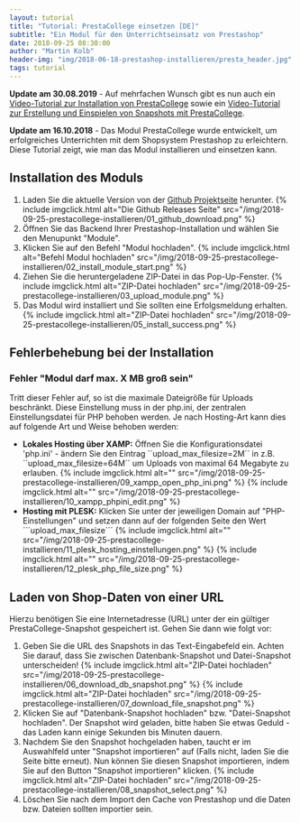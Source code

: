 ```yaml
---
layout: tutorial
title: "Tutorial: PrestaCollege einsetzen [DE]"
subtitle: "Ein Modul für den Unterrichtseinsatz von Prestashop"
date: 2018-09-25 08:30:00
author: "Martin Kolb"
header-img: "img/2018-06-18-prestashop-installieren/presta_header.jpg"
tags: tutorial
---
```

**Update am 30.08.2019** - Auf mehrfachen Wunsch gibt es nun auch ein [Video-Tutorial zur Installation von PrestaCollege](https://www.youtube.com/watch?v=vp7TccnzkQ0) sowie ein [Video-Tutorial zur Erstellung und Einspielen von Snapshots mit PrestaCollege](https://www.youtube.com/watch?v=VhwDSjooOis).


**Update am 16.10.2018** - Das Modul PrestaCollege wurde entwickelt, um erfolgreiches Unterrichten mit dem Shopsystem Prestashop zu erleichtern. Diese Tutorial zeigt, wie man das Modul installieren und einsetzen kann.

## Installation des Moduls
1. Laden Sie die aktuelle Version von der [Github Projektseite](https://github.com/fitforecommerce/prestacollege/releases) herunter. {% include imgclick.html alt="Die Github Releases Seite" src="/img/2018-09-25-prestacollege-installieren/01_github_download.png" %}
2. Öffnen Sie das Backend Ihrer Prestashop-Installation und wählen Sie den Menupunkt "Module". 
3. Klicken Sie auf den Befehl "Modul hochladen". {% include imgclick.html alt="Befehl Modul hochladen" src="/img/2018-09-25-prestacollege-installieren/02_install_module_start.png" %}
4. Ziehen Sie die heruntergeladene ZIP-Datei in das Pop-Up-Fenster. {% include imgclick.html alt="ZIP-Datei hochladen" src="/img/2018-09-25-prestacollege-installieren/03_upload_module.png" %}
5. Das Modul wird installiert und Sie sollten eine Erfolgsmeldung erhalten.{% include imgclick.html alt="ZIP-Datei hochladen" src="/img/2018-09-25-prestacollege-installieren/05_install_success.png" %}

## Fehlerbehebung bei der Installation
### Fehler "Modul darf max. X MB groß sein"
Tritt dieser Fehler auf, so ist die maximale Dateigröße für Uploads beschränkt. Diese Einstellung muss in der php.ini, der zentralen Einstellungsdatei für PHP behoben werden. Je nach Hosting-Art kann dies auf folgende Art und Weise behoben werden: 

* **Lokales Hosting über XAMP:** Öffnen Sie die Konfigurationsdatei 'php.ini' - ändern Sie den Eintrag ´´upload_max_filesize=2M´´ in z.B. ´´upload_max_filesize=64M´´ um Uploads von maximal 64 Megabyte zu erlauben. {% include imgclick.html alt="" src="/img/2018-09-25-prestacollege-installieren/09_xampp_open_php_ini.png" %} {% include imgclick.html alt="" src="/img/2018-09-25-prestacollege-installieren/10_xampp_phpini_edit.png" %}
* **Hosting mit PLESK:** Klicken Sie unter der jeweiligen Domain auf "PHP-Einstellungen" und setzen dann auf der folgenden Seite den Wert ´´´upload_max_filesize´´´ {% include imgclick.html alt="" src="/img/2018-09-25-prestacollege-installieren/11_plesk_hosting_einstellungen.png" %} {% include imgclick.html alt="" src="/img/2018-09-25-prestacollege-installieren/12_plesk_php_file_size.png" %}

## Laden von Shop-Daten von einer URL
Hierzu benötigen Sie eine Internetadresse (URL) unter der ein gültiger PrestaCollege-Snapshot gespeichert ist. Gehen Sie dann wie folgt vor:

1. Geben Sie die URL des Snapshots in das Text-Eingabefeld ein. Achten Sie darauf, dass Sie zwischen Datenbank-Snapshot und Datei-Snapshot unterscheiden! {% include imgclick.html alt="ZIP-Datei hochladen" src="/img/2018-09-25-prestacollege-installieren/06_download_db_snapshot.png" %} {% include imgclick.html alt="ZIP-Datei hochladen" src="/img/2018-09-25-prestacollege-installieren/07_download_file_snapshot.png" %}
2. Klicken Sie auf "Datenbank-Snapshot hochladen" bzw. "Datei-Snapshot hochladen". Der Snapshot wird geladen, bitte haben Sie etwas Geduld - das Laden kann einige Sekunden bis Minuten dauern.
3. Nachdem Sie den Snapshot hochgeladen haben, taucht er im Auswahlfeld unter "Snapshot importieren" auf (Falls nicht, laden Sie die Seite bitte erneut). Nun können Sie diesen Snapshot importieren, indem Sie auf den Button "Snapshot importieren" klicken. {% include imgclick.html alt="ZIP-Datei hochladen" src="/img/2018-09-25-prestacollege-installieren/08_snapshot_select.png" %}
4. Löschen Sie nach dem Import den Cache von Prestashop und die Daten bzw. Dateien sollten importier sein.